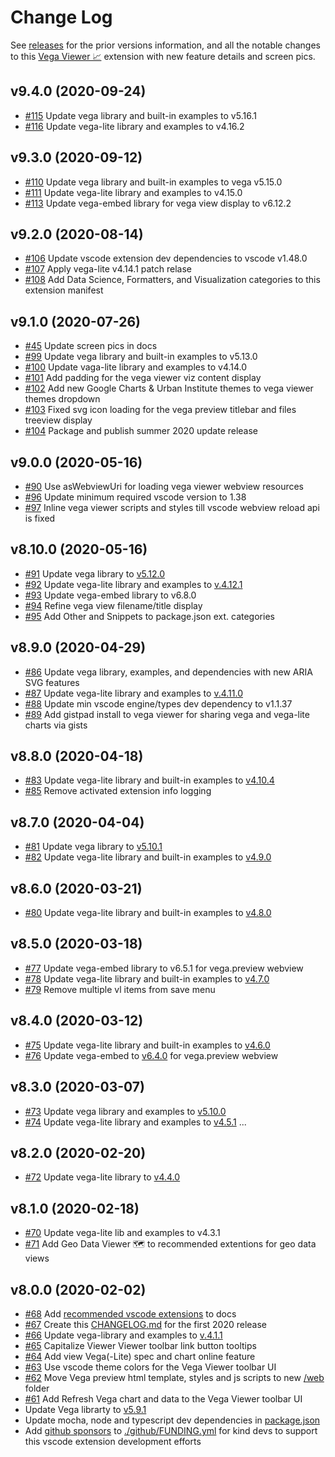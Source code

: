 # Change Log

See [releases](https://github.com/RandomFractals/vscode-vega-viewer/releases)
for the prior versions information, and all the notable changes to this [Vega Viewer 📈](https://marketplace.visualstudio.com/items?itemName=RandomFractalsInc.vscode-vega-viewer) extension with new feature details and screen pics.

## v9.4.0 (2020-09-24)

- [#115](https://github.com/RandomFractals/vscode-vega-viewer/issues/115)
Update vega library and built-in examples to v5.16.1
- [#116](https://github.com/RandomFractals/vscode-vega-viewer/issues/116)
Update vega-lite library and examples to v4.16.2

## v9.3.0 (2020-09-12)

- [#110](https://github.com/RandomFractals/vscode-vega-viewer/issues/110)
Update vega library and built-in examples to vega v5.15.0
- [#111](https://github.com/RandomFractals/vscode-vega-viewer/issues/111)
Update vega-lite library and examples to v4.15.0
- [#113](https://github.com/RandomFractals/vscode-vega-viewer/issues/113)
Update vega-embed library for vega view display to v6.12.2

## v9.2.0 (2020-08-14)

- [#106](https://github.com/RandomFractals/vscode-vega-viewer/issues/106)
Update vscode extension dev dependencies to vscode v1.48.0
- [#107](https://github.com/RandomFractals/vscode-vega-viewer/issues/107)
Apply vega-lite v4.14.1 patch relase
- [#108](https://github.com/RandomFractals/vscode-vega-viewer/issues/108)
Add Data Science, Formatters, and Visualization categories to this extension manifest

## v9.1.0 (2020-07-26)

- [#45](https://github.com/RandomFractals/vscode-vega-viewer/issues/45)
Update screen pics in docs
- [#99](https://github.com/RandomFractals/vscode-vega-viewer/issues/99)
Update vega library and built-in examples to v5.13.0
- [#100](https://github.com/RandomFractals/vscode-vega-viewer/issues/100)
Update vaga-lite library and examples to v4.14.0
- [#101](https://github.com/RandomFractals/vscode-vega-viewer/issues/101)
Add padding for the vega viewer viz content display
- [#102](https://github.com/RandomFractals/vscode-vega-viewer/issues/102)
Add new Google Charts & Urban Institute themes to vega viewer themes dropdown
- [#103](https://github.com/RandomFractals/vscode-vega-viewer/issues/103)
Fixed svg icon loading for the vega preview titlebar and files treeview display
- [#104](https://github.com/RandomFractals/vscode-vega-viewer/issues/104)
Package and publish summer 2020 update release

## v9.0.0 (2020-05-16)

- [#90](https://github.com/RandomFractals/vscode-vega-viewer/issues/90)
Use asWebviewUri for loading vega viewer webview resources
- [#96](https://github.com/RandomFractals/vscode-vega-viewer/issues/96)
Update minimum required vscode version to 1.38
- [#97](https://github.com/RandomFractals/vscode-vega-viewer/issues/97)
Inline vega viewer scripts and styles till vscode webview reload api is fixed

## v8.10.0 (2020-05-16)

- [#91](https://github.com/RandomFractals/vscode-vega-viewer/issues/91)
Update vega library to [v5.12.0](https://github.com/vega/vega/releases/tag/v5.12.0)
- [#92](https://github.com/RandomFractals/vscode-vega-viewer/issues/92)
Update vega-lite library and examples to [v.4.12.1](https://github.com/vega/vega-lite/releases)
- [#93](https://github.com/RandomFractals/vscode-vega-viewer/issues/93)
Update vega-embed library to v6.8.0
- [#94](https://github.com/RandomFractals/vscode-vega-viewer/issues/94)
Refine vega view filename/title display
- [#95](https://github.com/RandomFractals/vscode-vega-viewer/issues/95)
Add Other and Snippets to package.json ext. categories

## v8.9.0 (2020-04-29)

- [#86](https://github.com/RandomFractals/vscode-vega-viewer/issues/86)
Update vega library, examples, and dependencies with new ARIA SVG features
- [#87](https://github.com/RandomFractals/vscode-vega-viewer/issues/87)
Update vega-lite library and examples to [v.4.11.0](https://github.com/vega/vega-lite/releases)
- [#88](https://github.com/RandomFractals/vscode-vega-viewer/issues/88)
Update min vscode engine/types dev dependency to v1.1.37
- [#89](https://github.com/RandomFractals/vscode-vega-viewer/issues/89)
Add gistpad install to vega viewer for sharing vega and vega-lite charts via gists

## v8.8.0 (2020-04-18)

- [#83](https://github.com/RandomFractals/vscode-vega-viewer/issues/83)
Update vega-lite library and built-in examples to [v4.10.4](https://github.com/vega/vega-lite/releases/tag/v4.10.4)
- [#85](https://github.com/RandomFractals/vscode-vega-viewer/issues/85)
Remove activated extension info logging

## v8.7.0 (2020-04-04)

- [#81](https://github.com/RandomFractals/vscode-vega-viewer/issues/81)
Update vega library to [v5.10.1](https://github.com/vega/vega/releases/tag/v5.10.1)
- [#82](https://github.com/RandomFractals/vscode-vega-viewer/issues/82)
Update vega-lite library and built-in examples to [v4.9.0](https://github.com/vega/vega-lite/releases/tag/v4.9.0)

## v8.6.0 (2020-03-21)

- [#80](https://github.com/RandomFractals/vscode-vega-viewer/issues/80)
Update vega-lite library and built-in examples to [v4.8.0](https://github.com/vega/vega-lite/releases/tag/v4.8.0)

## v8.5.0 (2020-03-18)

- [#77](https://github.com/RandomFractals/vscode-vega-viewer/issues/77)
Update vega-embed library to v6.5.1 for vega.preview webview
- [#78](https://github.com/RandomFractals/vscode-vega-viewer/issues/78)
Update vega-lite library and built-in examples to [v4.7.0](https://github.com/vega/vega-lite/releases/tag/v4.7.0)
- [#79](https://github.com/RandomFractals/vscode-vega-viewer/issues/79)
Remove multiple vl items from save menu

## v8.4.0 (2020-03-12)

- [#75](https://github.com/RandomFractals/vscode-vega-viewer/issues/75)
Update vega-lite library and built-in examples to [v4.6.0](https://github.com/vega/vega-lite/releases/tag/v4.6.0)
- [#76](https://github.com/RandomFractals/vscode-vega-viewer/issues/76)
Update vega-embed to [v6.4.0](https://github.com/vega/vega-embed/commits/master) for vega.preview webview

## v8.3.0 (2020-03-07)

- [#73](https://github.com/RandomFractals/vscode-vega-viewer/issues/73)
Update vega library and examples to [v5.10.0](https://github.com/vega/vega/releases/tag/v5.10.0)
- [#74](https://github.com/RandomFractals/vscode-vega-viewer/issues/74)
Update vega-lite library and examples to [v4.5.1](https://github.com/vega/vega-lite/releases) ...

## v8.2.0 (2020-02-20)

- [#72](https://github.com/RandomFractals/vscode-vega-viewer/issues/72)
Update vega-lite library to [v4.4.0](https://github.com/vega/vega-lite/releases/tag/v4.4.0)

## v8.1.0 (2020-02-18)

- [#70](https://github.com/RandomFractals/vscode-vega-viewer/issues/70)
Update vega-lite lib and examples to v4.3.1
- [#71](https://github.com/RandomFractals/vscode-vega-viewer/issues/71)
Add Geo Data Viewer 🗺️  to recommended extentions for geo data views

## v8.0.0 (2020-02-02)

- [#68](https://github.com/RandomFractals/vscode-vega-viewer/issues/68)
Add [recommended vscode extensions](https://github.com/RandomFractals/vscode-vega-viewer#recommended-extensions) to docs
- [#67](https://github.com/RandomFractals/vscode-vega-viewer/issues/67)
Create this [CHANGELOG.md](https://github.com/RandomFractals/vscode-vega-viewer/blob/master/CHANGELOG.md) for the first 2020 release
- [#66](https://github.com/RandomFractals/vscode-vega-viewer/issues/66)
Update vega-library and examples to [v.4.1.1](https://github.com/vega/vega-lite/releases)
- [#65](https://github.com/RandomFractals/vscode-vega-viewer/issues/65)
Capitalize Viewer Viewer toolbar link button tooltips
- [#64](https://github.com/RandomFractals/vscode-vega-viewer/issues/64)
Add view Vega(-Lite) spec and chart online feature
- [#63](https://github.com/RandomFractals/vscode-vega-viewer/issues/63)
Use vscode theme colors for the Vega Viewer toolbar UI
- [#62](https://github.com/RandomFractals/vscode-vega-viewer/issues/62)
Move Vega preview html template, styles and js scripts to new [/web](https://github.com/RandomFractals/vscode-vega-viewer/tree/master/web) folder
- [#61](https://github.com/RandomFractals/vscode-vega-viewer/issues/61)
Add Refresh Vega chart and data to the Vega Viewer toolbar UI
- Update Vega librarty to [v5.9.1](https://github.com/vega/vega/releases)
- Update mocha, node and typescript dev dependencies in [package.json](https://github.com/RandomFractals/vscode-vega-viewer/blob/master/package.json#L210)
- Add [github sponsors](https://github.com/sponsors/RandomFractals) to [./github/FUNDING.yml](https://github.com/RandomFractals/vscode-vega-viewer/blob/master/.github/FUNDING.yml) for kind devs to support this vscode extension development efforts
